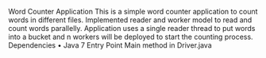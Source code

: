 Word Counter Application
This is a simple word counter application to count words in different files. Implemented reader and worker model to read and count words parallelly. Application uses a single reader thread to put words into a bucket and n workers will be deployed to start the counting process.
Dependencies
• Java 7
Entry Point
Main method in Driver.java
